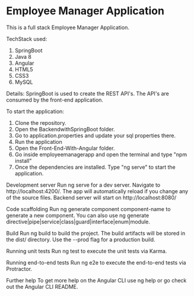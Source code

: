# Employee Manager Application
This is a full stack Employee Manager Application.

TechStack used:
1. SpringBoot
2. Java 8
3. Angular
4. HTML5
5. CSS3
6. MySQL

Details:
SpringBoot is used to create the REST API's. The API's are consumed by the front-end application.


To start the application:
1. Clone the repository.
2. Open the BackendwithSpringBoot folder. 
3. Go to application.properties and update your sql properties there.
4. Run the application
5. Open the Front-End-With-Angular folder.
6. Go inside employeemanagerapp and open the terminal and type "npm install"
7. Once the dependencies are installed. Type "ng serve" to start the application.


Development server
Run ng serve for a dev server. Navigate to http://localhost:4200/. The app will automatically reload if you change any of the source files. Backend server will start on http://localhost:8080/

Code scaffolding
Run ng generate component component-name to generate a new component. You can also use ng generate directive|pipe|service|class|guard|interface|enum|module.

Build
Run ng build to build the project. The build artifacts will be stored in the dist/ directory. Use the --prod flag for a production build.

Running unit tests
Run ng test to execute the unit tests via Karma.

Running end-to-end tests
Run ng e2e to execute the end-to-end tests via Protractor.

Further help
To get more help on the Angular CLI use ng help or go check out the Angular CLI README.

